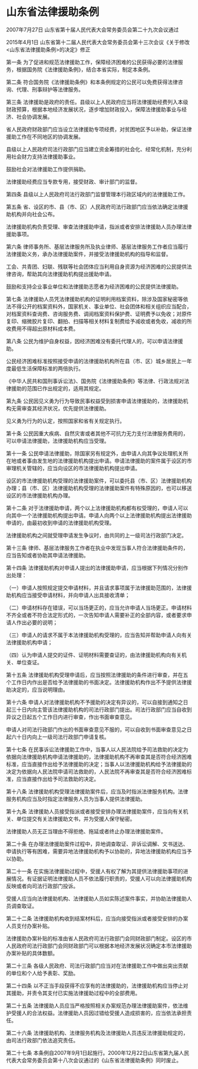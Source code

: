 # 山东省法律援助条例

2007年7月27日 山东省第十届人民代表大会常务委员会第二十九次会议通过

2015年4月1日 山东省第十二届人民代表大会常务委员会第十三次会议《关于修改<山东省法律援助条例>的决定》修正

<!-- INFO END -->

第一条 为了促进和规范法律援助工作，保障经济困难的公民获得必要的法律服务，根据国务院《法律援助条例》，结合本省实际，制定本条例。

第二条 符合国务院《法律援助条例》和本条例规定的公民可以免费获得法律咨询、代理、刑事辩护等法律服务。

第三条 法律援助是政府的责任。县级以上人民政府应当将法律援助经费列入本级财政预算，根据本地经济发展状况，逐步增加财政投入，保障法律援助事业与经济、社会协调发展。

省人民政府财政部门应当设立法律援助专项经费，对贫困地区予以补助，保证法律援助工作在不同地区的协调发展。

县级以上人民政府司法行政部门应当建立资金筹措的社会化、经常化机制，充分利用社会财力支持法律援助事业。

鼓励社会对法律援助工作提供捐助。

法律援助经费应当专款专用，接受财政、审计部门的监督。

第四条 县级以上人民政府司法行政部门监督管理本行政区域内的法律援助工作。

第五条 省、设区的市、县（市、区）人民政府司法行政部门应当依法确定法律援助机构并向社会公布。

法律援助机构负责受理、审查法律援助申请，指派或者安排法律援助人员办理法律援助事项。

第六条 律师事务所、基层法律服务所及执业律师、基层法律服务工作者应当履行法律援助义务，承办法律援助案件，并接受法律援助机构的指导和监督。

工会、共青团、妇联、残联等社会团体应当利用自身资源为经济困难的公民提供法律咨询，帮助其向法律援助机构提出援助申请。

鼓励和支持企业事业单位和法律援助志愿者为经济困难的公民提供法律援助。

第七条 法律援助人员凭法律援助机构的证明利用档案资料，除涉及国家秘密等依法不得公开的档案资料外，国家机关、事业单位、社会团体和相关组织应当配合，对档案资料查询费、咨询服务费、调阅档案资料保护费、证明费予以免收；对原件复印、缩微胶片复印、翻拍、扫描等相关材料复制费给予减收或者免收，减收的所收费用不得超出原材料成本费。

第八条 公民为维护自身权益，因经济困难没有委托代理人的，可以申请法律援助。

公民经济困难标准按照接受申请的法律援助机构所在县（市、区）城乡居民上一年度最低生活保障标准的两倍执行。

《中华人民共和国刑事诉讼法》、国务院《法律援助条例》等法律、行政法规对法律援助的范围已作出规定的，适用其规定。

第九条 公民因见义勇为行为导致民事权益受到损害申请法律援助的，法律援助机构无需审查其经济状况，优先提供法律援助。

见义勇为行为的认定，按照国家和省有关规定执行。

第十条 公民因重大疾病、自然灾害或者其他不可抗力无力支付法律服务费用的，可以申请法律援助，法律援助机构应当受理。

第十一条 公民申请法律援助，除国家另有规定外，由申请人向其争议处理机关所在地或者事由发生地的法律援助机构提出申请。申请法律援助的案件属于设区的市审理机关管辖的，应当向设区的市法律援助机构提出申请。

设区的市法律援助机构受理的法律援助案件，可以委托县（市、区）法律援助机构办理；县（市、区）法律援助机构受理的法律援助案件有特殊原因的，也可以移送设区的市法律援助机构办理。

第十二条 对于法律援助申请，两个以上法律援助机构都有权受理的，申请人可以向其中一个法律援助机构提出申请。申请人向两个以上法律援助机构提出法律援助申请的，由最初收到申请的法律援助机构受理。

法律援助机构之间就受理申请发生争议时，由共同的上一级司法行政部门决定。

第十三条 律师、基层法律服务工作者在执业中发现当事人符合法律援助条件的，应当告知或者协助其申请法律援助。

第十四条 法律援助机构对申请人提出的法律援助申请，应当根据下列情况分别作出处理：

（一）申请人按照规定提交申请材料，并且请求事项属于法律援助范围的，法律援助机构应当接受申请材料，并向申请人出具接收清单；

（二）申请材料存在错误，可以当场更正的，应当允许申请人当场更正。申请材料不齐全或者不符合法定形式的，一次告知申请人需要补正的全部内容，或者要求申请人作出必要的说明；

（三）申请人的请求不属于本法律援助机构受理的，应当告知并帮助申请人向有关法律援助机构申请；

（四）认为申请人提交的证件、证明材料需要查证的，由法律援助机构向有关机关、单位查证。

第十五条 法律援助机构受理申请后，应当按照法律援助的条件进行审查，并在五个工作日内作出是否给予法律援助的书面决定。法律援助机构作出不予提供法律援助决定的，应当说明理由。

第十六条 申请人对法律援助机构不予援助的决定有异议的，可以自接到通知之日起三十日内向主管该法律援助机构的司法行政部门提出。司法行政部门应当自收到异议之日起五个工作日内进行审查，作出书面审查意见。

申请人对司法行政部门作出的书面审查意见不服的，可以自收到书面审查意见之日起六十日内向上一级司法行政部门申请复核。

第十七条 在民事诉讼法律援助工作中，当事人以人民法院给予司法救助的决定为依据向法律援助机构申请法律援助的，法律援助机构不再审查其是否符合经济困难标准，应当直接作出给予法律援助的决定；当事人以法律援助机构给予法律援助的决定为依据向人民法院申请司法救助的，人民法院不再审查其是否符合经济困难标准，应当直接作出给予司法救助的决定。

第十八条 法律援助机构受理法律援助案件后，应当及时指派法律服务机构。法律服务机构应当及时指定法律服务人员为当事人提供法律援助。

第十九条 法律援助人员接受指派或者接受安排办理法律援助案件，应当向有关机关、单位提交有关法律援助文书，并为受援人保守秘密。

法律援助人员无正当理由不得拒绝、拖延或者终止办理法律援助案件。

第二十条 在办理法律援助案件过程中，异地调查取证、非诉讼调解、文书送达、申请执行等有困难，需要异地法律援助机构予以协助的，异地法律援助机构应当予以协助。

第二十一条 在实施法律援助过程中，受援人有权了解为其提供法律援助事项的进展情况。有证据证明法律援助人员不依法履行职责的，受援人可以向法律援助机构反映或者向司法行政部门投诉。

受援人应当向法律援助机构、法律援助人员如实陈述案件事实，并协助法律援助人员调查取证。

第二十二条 法律援助机构收到结案材料后，应当向接受指派或者接受安排的办案人员支付办案补贴。

法律援助办案补贴的标准由省人民政府司法行政部门会同财政部门制定。设区的市人民政府司法行政部门会同财政部门可以根据本地经济发展状况确定本市法律援助办案补贴的具体数额。

第二十三条 各级人民政府、司法行政部门应当对在法律援助工作中做出突出贡献的单位和个人给予表彰、奖励。

第二十四条 以不正当手段获得不应享有的法律援助的，法律援助机构应当停止对其援助，并责令其支付已实施法律援助过程中的全部费用。

第二十五条 法律援助人员应当严格按照相关办案规范办理法律援助案件，依法维护受援人的合法权益。法律援助人员因过错给受援人造成损害的，应当依法承担责任。

第二十六条 法律援助机构、法律服务机构及法律援助人员违反法律援助规定的，由司法行政部门依法追究责任。

第二十七条 本条例自2007年9月1日起施行。2000年12月22日山东省第九届人民代表大会常务委员会第十八次会议通过的《山东省法律援助条例》同时废止。

